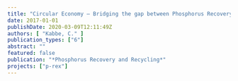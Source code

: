 ```yaml
---
title: "Circular Economy – Bridging the gap between Phosphorus Recovery and Recycling"
date: 2017-01-01
publishDate: 2020-03-09T12:11:49Z
authors: [ "Kabbe, C." ]
publication_types: ["6"]
abstract: ""
featured: false
publication: "*Phosphorus Recovery and Recycling*"
projects: ["p-rex"]
---
```


